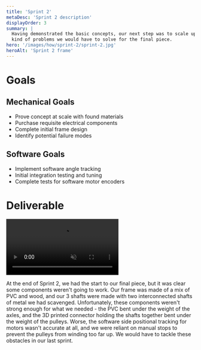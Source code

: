 ```yaml
---
title: 'Sprint 2'
metaDesc: 'Sprint 2 description'
displayOrder: 3
summary: |
  Having demonstrated the basic concepts, our next step was to scale up and find out what
  kind of problems we would have to solve for the final piece.
hero: '/images/how/sprint-2/sprint-2.jpg'
heroAlt: 'Sprint 2 frame'
---
```

# Goals

## Mechanical Goals

- Prove concept at scale with found materials
- Purchase requisite electrical components
- Complete initial frame design
- Identify potential failure modes

## Software Goals

- Implement software angle tracking
- Initial integration testing and tuning
- Complete tests for software motor encoders

# Deliverable

<div class="centered-image">
  <video src="/videos/sprint-2.webm" preload='metadata' loop controls muted></video>
</div>

At the end of Sprint 2, we had the start to our final piece, but it was clear some
components weren't going to work. Our frame was made of a mix of PVC and wood, and our 3
shafts were made with two interconnected shafts of metal we had scavenged.
Unfortunately, these components weren't strong enough for what we needed - the PVC bent
under the weight of the axles, and the 3D printed connector holding the shafts together
bent under the weight of the pulleys. Worse, the software side positional tracking for
motors wasn't accurate at all, and we were reliant on manual stops to prevent the
pulleys from winding too far up. We would have to tackle these obstacles in our last
sprint.
